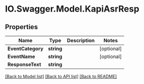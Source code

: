# IO.Swagger.Model.KapiAsrResp
## Properties

Name | Type | Description | Notes
------------ | ------------- | ------------- | -------------
**EventCategory** | **string** |  | [optional] 
**EventName** | **string** |  | [optional] 
**ResponseText** | **string** |  | 

[[Back to Model list]](../README.md#documentation-for-models) [[Back to API list]](../README.md#documentation-for-api-endpoints) [[Back to README]](../README.md)

